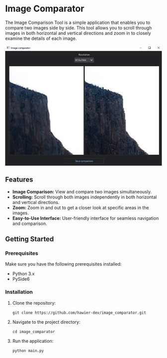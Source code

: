 # Image Comparator

The Image Comparison Tool is a simple application that enables you to compare two images side by side. This tool allows you to scroll through images in both horizontal and vertical directions and zoom in to closely examine the details of each image.

![screenshot.jpg](screenshot.jpg)

## Features

- **Image Comparison:** View and compare two images simultaneously.
- **Scrolling:** Scroll through both images independently in both horizontal and vertical directions.
- **Zoom:** Zoom in and out to get a closer look at specific areas in the images.
- **Easy-to-Use Interface:** User-friendly interface for seamless navigation and comparison.

## Getting Started

### Prerequisites

Make sure you have the following prerequisites installed:

- Python 3.x
- PySide6

### Installation

1. Clone the repository:

   ```shell
   git clone https://github.com/hawier-dev/image_comparator.git
   ```

2. Navigate to the project directory:

   ```shell
   cd image_comparator
   ```

3. Run the application:

   ```shell
   python main.py
   ```


